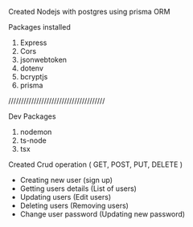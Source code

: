 Created Nodejs with postgres using prisma ORM

Packages installed
1. Express
2. Cors
3. jsonwebtoken
4. dotenv
5. bcryptjs
6. prisma

//////////////////////////////////////

Dev Packages
1. nodemon
2. ts-node
3. tsx

Created Crud operation ( GET, POST, PUT, DELETE )

* Creating new user (sign up)
* Getting users details (List of users)
* Updating users (Edit users)
* Deleting users (Removing users)
* Change user password (Updating new password)